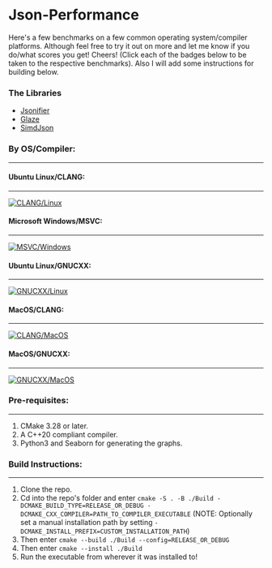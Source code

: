 # Json-Performance
Here's a few benchmarks on a few common operating system/compiler platforms. Although feel free to try it out on more and let me know if you do/what scores you get! Cheers! (Click each of the badges below to be taken to the respective benchmarks). Also I will add some instructions for building below.
### The Libraries
- [Jsonifier](https://github.com/realtimechris/jsonifier)
- [Glaze](https://github.com/stephenberry/glaze)
- [SimdJson](https://github.com/simdjson/simdjson)
### By OS/Compiler:
----
#### Ubuntu Linux/CLANG:
----
[![CLANG/Linux](https://img.shields.io/github/actions/workflow/status/RealTimeChris/Json-Performance/Benchmark.yml?style=plastic&logo=linux&logoColor=green&label=CLANG&labelColor=pewter&color=blue&branch=benchmarking-new)](https://github.com/RealTimeChris/Json-Performance/blob/main/Ubuntu-CLANG.md)
#### Microsoft Windows/MSVC:
----
[![MSVC/Windows](https://img.shields.io/github/actions/workflow/status/RealTimeChris/Json-Performance/Benchmark.yml?style=plastic&logo=Microsoft&logoColor=green&label=MSVC&labelColor=pewter&color=blue&branch=benchmarking-new)](https://github.com/RealTimeChris/Json-Performance/blob/main/Windows-MSVC.md)
#### Ubuntu Linux/GNUCXX:
----
[![GNUCXX/Linux](https://img.shields.io/github/actions/workflow/status/RealTimeChris/Json-Performance/Benchmark.yml?style=plastic&logo=linux&logoColor=green&label=GNUCXX&labelColor=pewter&color=blue&branch=benchmarking-new)](https://github.com/RealTimeChris/Json-Performance/blob/main/Ubuntu-GNUCXX.md)
#### MacOS/CLANG:
----
[![CLANG/MacOS](https://img.shields.io/github/actions/workflow/status/RealTimeChris/Json-Performance/Benchmark.yml?style=plastic&logo=apple&logoColor=green&label=CLANG&labelColor=pewter&color=blue&branch=benchmarking-new)](https://github.com/RealTimeChris/Json-Performance/blob/main/MacOS-CLANG.md)
#### MacOS/GNUCXX:
----
[![GNUCXX/MacOS](https://img.shields.io/github/actions/workflow/status/RealTimeChris/Json-Performance/Benchmark.yml?style=plastic&logo=apple&logoColor=green&label=GNUCXX&labelColor=pewter&color=blue&branch=benchmarking-new)](https://github.com/RealTimeChris/Json-Performance/blob/main/MacOS-GNUCXX.md)

### Pre-requisites:
---
1. CMake 3.28 or later.
2. A C++20 compliant compiler.
3. Python3 and Seaborn for generating the graphs.
### Build Instructions:
---
1. Clone the repo.
2. Cd into the repo's folder and enter `cmake -S . -B ./Build -DCMAKE_BUILD_TYPE=RELEASE_OR_DEBUG -DCMAKE_CXX_COMPILER=PATH_TO_COMPILER_EXECUTABLE` (NOTE: Optionally set a manual installation path by setting `-DCMAKE_INSTALL_PREFIX=CUSTOM_INSTALLATION_PATH`)
4. Then enter `cmake --build ./Build --config=RELEASE_OR_DEBUG`
5. Then enter `cmake --install ./Build`
6. Run the executable from wherever it was installed to!
